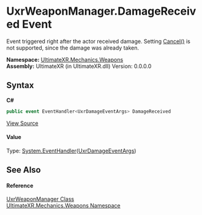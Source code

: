 # UxrWeaponManager.DamageReceived Event
 

Event triggered right after the actor received damage. Setting <a href="M_UltimateXR_Mechanics_Weapons_UxrDamageEventArgs_Cancel">Cancel()</a> is not supported, since the damage was already taken.

**Namespace:**&nbsp;<a href="N_UltimateXR_Mechanics_Weapons">UltimateXR.Mechanics.Weapons</a><br />**Assembly:**&nbsp;UltimateXR (in UltimateXR.dll) Version: 0.0.0.0

## Syntax

**C#**<br />
``` C#
public event EventHandler<UxrDamageEventArgs> DamageReceived
```

<a href="UltimateXR/Scripts/Mechanics/Weapons/UxrWeaponManager.cs" rel="noopener noreferrer" title="View the source code">View Source</a><br />

#### Value
Type: <a href="https://docs.microsoft.com/dotnet/api/system.eventhandler-1" target="_blank" rel="noopener noreferrer">System.EventHandler</a>(<a href="T_UltimateXR_Mechanics_Weapons_UxrDamageEventArgs">UxrDamageEventArgs</a>)

## See Also


#### Reference
<a href="T_UltimateXR_Mechanics_Weapons_UxrWeaponManager">UxrWeaponManager Class</a><br /><a href="N_UltimateXR_Mechanics_Weapons">UltimateXR.Mechanics.Weapons Namespace</a><br />